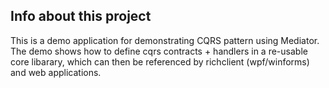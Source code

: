 ## Info about this project

This is a demo application for demonstrating CQRS pattern using Mediator.
The demo shows how to define cqrs contracts + handlers in a re-usable core libarary, which can then be referenced by richclient (wpf/winforms) and web applications.


